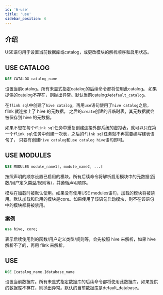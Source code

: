 ```yaml
---
id: '6-use'
title: 'use'
sidebar_position: 6
---
```


## 介绍

USE语句用于设置当前数据库或catalog，或更改模块的解析顺序和启用状态。

## USE CATALOG

```sql
USE CATALOG catalog_name
```

设置当前catalog。所有未显式指定catalog的后续命令都将使用此catalog。 如果提供的catalog不存在，则抛出异常。默认当前catalog为`default_catalog`。

在`flink sql`中创建了`hive catalog`，再用`use`语句使用了`hive catalog`之后，flink 就连接上了 hive 的元数据，
之后的`create`创建的非临时表，其元数据就会被保存到 hive 的元数据。

如果不想在每个`flink sql`任务中重复创建连接外部系统的虚拟表，就可以只在第一个`flink sql`任务中创建一次表，之后的`flink sql`任务就不再需要编写建表语句了，
只要有创建`hive catalog`和`use catalog hive`语句即可。

## USE MODULES

```sql
USE MODULES module_name1[, module_name2, ...]
```

按照声明的顺序设置已启用的模块。所有后续命令将解析启用模块中的元数据(函数/用户定义类型/规则等)，并遵循声明顺序。

模块在加载时被默认使用。如果没有使用USE modules语句，加载的模块将被禁用。默认加载和启用的模块是core。如果使用了该语句启动模块，则不在该语句中的模块都将被禁用。

### 案例

```sql
use hive, core;
```

表示后续使用到的函数/用户定义类型/规则等，会先按照 hive 来解析，如果 hive 解析不了的，再用 flink 来解析。

## USE

```sql
USE [catalog_name.]database_name
```

设置当前数据库。所有未显式指定数据库的后续命令都将使用此数据库。如果提供的数据库不存在，则抛出异常。默认的当前数据库是default_database。